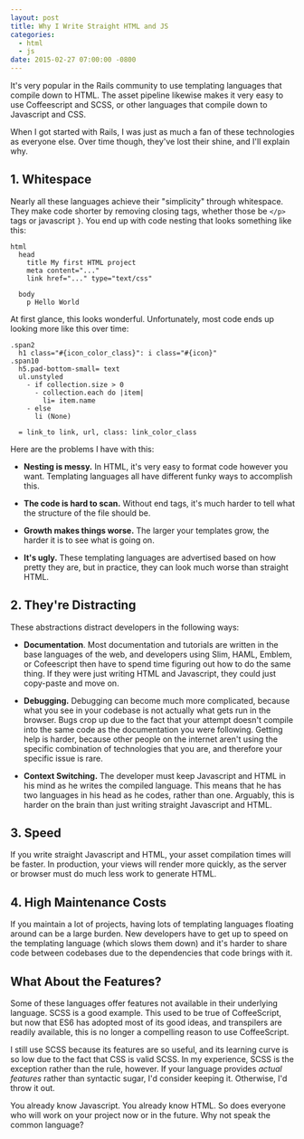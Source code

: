 ```yaml
---
layout: post
title: Why I Write Straight HTML and JS
categories:
  - html
  - js
date: 2015-02-27 07:00:00 -0800
---
```


It's very popular in the Rails community to use templating languages that compile down to HTML. The asset pipeline likewise makes it very easy to use Coffeescript and SCSS, or other languages that compile down to Javascript and CSS.

When I got started with Rails, I was just as much a fan of these technologies as everyone else. Over time though, they've lost their shine, and I'll explain why.

<!-- more -->

## 1. Whitespace

Nearly all these languages achieve their "simplicity" through whitespace. They make code shorter by removing closing tags, whether those be `</p>` tags or javascript `}`. You end up with code nesting that looks something like this:

```slim
html
  head
    title My first HTML project
    meta content="..."
    link href="..." type="text/css"

  body
    p Hello World
```

At first glance, this looks wonderful. Unfortunately, most code ends up looking more like this over time:

```slim
.span2
  h1 class="#{icon_color_class}": i class="#{icon}"
.span10
  h5.pad-bottom-small= text
  ul.unstyled
    - if collection.size > 0
      - collection.each do |item|
        li= item.name
    - else
      li (None)

  = link_to link, url, class: link_color_class
```

Here are the problems I have with this:

- **Nesting is messy.** In HTML, it's very easy to format code however you want. Templating languages all have different funky ways to accomplish this.

- **The code is hard to scan.** Without end tags, it's much harder to tell what the structure of the file should be.

- **Growth makes things worse.** The larger your templates grow, the harder it is to see what is going on.

- **It's ugly.** These templating languages are advertised based on how pretty they are, but in practice, they can look much worse than straight HTML.

## 2. They're Distracting

These abstractions distract developers in the following ways:

- **Documentation**.  Most documentation and tutorials are written in the base languages of the web, and developers using Slim, HAML, Emblem, or Cofeescript then have to spend time figuring out how to do the same thing.  If they were just writing HTML and Javascript, they could just copy-paste and move on.

- **Debugging.** Debugging can become much more complicated, because what you see in your codebase is not actually what gets run in the browser. Bugs crop up due to the fact that your attempt doesn't compile into the same code as the documentation you were following. Getting help is harder, because other people on the internet aren't using the specific combination of technologies that you are, and therefore your specific issue is rare.

- **Context Switching.** The developer must keep Javascript and HTML in his mind as he writes the compiled language. This means that he has two languages in his head as he codes, rather than one. Arguably, this is harder on the brain than just writing straight Javascript and HTML.

## 3. Speed

If you write straight Javascript and HTML, your asset compilation times will be faster. In production, your views will render more quickly, as the server or browser must do much less work to generate HTML.

## 4. High Maintenance Costs

If you maintain a lot of projects, having lots of templating languages floating around can be a large burden. New developers have to get up to speed on the templating language (which slows them down) and it's harder to share code between codebases due to the dependencies that code brings with it.

## What About the Features?

Some of these languages offer features not available in their underlying
language. SCSS is a good example. This used to be true of CoffeeScript, but now that ES6 has adopted most of its good ideas, and transpilers are readily available, this is no longer a compelling reason to use CoffeeScript.

I still use SCSS because its features are so useful, and its learning curve is so low due to the fact that CSS is valid SCSS. In my experience, SCSS is the exception rather than the rule, however. If your language provides _actual features_ rather than syntactic sugar, I'd consider keeping it. Otherwise, I'd throw it out.

You already know Javascript. You already know HTML. So does everyone who will work on your project now or in the future. Why not speak the common language?
